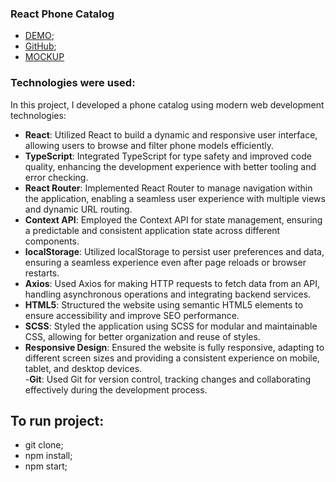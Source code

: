  ### React Phone Catalog  
 - [DEMO](https://zvir91.github.io/my_react_phone-catalog/);    
 - [GitHub](https://github.com/zvir91/my_react_phone-catalog);
 - [MOCKUP](https://www.figma.com/design/T5ttF21UnT6RRmCQQaZc6L/Phone-catalog-(V2)-Original?node-id=0-1&t=d2lzeNy69eh5XMos-0)    

### Technologies were used:   

In this project, I developed a phone catalog using modern web development technologies:    

- **React**: Utilized React to build a dynamic and responsive user interface, allowing users to browse and filter phone   models efficiently.  
- **TypeScript**: Integrated TypeScript for type safety and improved code quality, enhancing the development experience with better tooling and error checking.  
- **React Router**: Implemented React Router to manage navigation within the application, enabling a seamless user experience with multiple views and dynamic URL routing.  
- **Context API**: Employed the Context API for state management, ensuring a predictable and consistent application state across different components.  
- **localStorage**: Utilized localStorage to persist user preferences and data, ensuring a seamless experience even after page reloads or browser restarts.  
- **Axios**: Used Axios for making HTTP requests to fetch data from an API, handling asynchronous operations and integrating backend services.  
- **HTML5**: Structured the website using semantic HTML5 elements to ensure accessibility and improve SEO performance.    
- **SCSS**: Styled the application using SCSS for modular and maintainable CSS, allowing for better organization and reuse of styles.  
- **Responsive Design**: Ensured the website is fully responsive, adapting to different screen sizes and providing a consistent experience on mobile, tablet, and desktop devices.  
-**Git**: Used Git for version control, tracking changes and collaborating effectively during the development process.  

## To run project: 
 - git clone;
 - npm install;
 - npm start;
